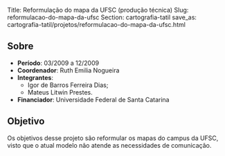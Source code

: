 Title: Reformulação do mapa da UFSC (produção técnica)
Slug: reformulacao-do-mapa-da-ufsc
Section: cartografia-tatil
save_as: cartografia-tatil/projetos/reformulacao-do-mapa-da-ufsc.html

## Sobre

- **Período**: 03/2009 a 12/2009
- **Coordenador**: Ruth Emilia Nogueira
- **Integrantes**:
    - Igor de Barros Ferreira Dias;
    - Mateus Litwin Prestes.
- **Financiador**: Universidade Federal de Santa Catarina

## Objetivo

Os objetivos desse projeto são reformular os mapas do campus da UFSC, visto que
o atual modelo não atende as necessidades de comunicação.
